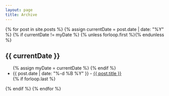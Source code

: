 ```yaml
---
layout: page
title: Archive
---
```


<section class="archive-post-list">
   {% for post in site.posts %}
       {% assign currentDate = post.date | date: "%Y" %}
       {% if currentDate != myDate %}
           {% unless forloop.first %}</ul>{% endunless %}
           <h2>{{ currentDate }}</h2>
           <ul>
           {% assign myDate = currentDate %}
       {% endif %}
       <li>{{ post.date | date: "%-d %B %Y" }} - <a href="{{ post.url }}">{{ post.title }}</a></li>
       {% if forloop.last %}</ul>{% endif %}
   {% endfor %}
</section>
